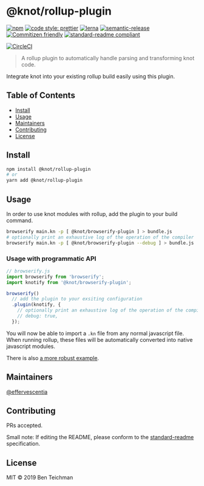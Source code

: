 # @knot/rollup-plugin

[![npm](https://img.shields.io/npm/v/@knot/rollup-plugin?style=flat-square)](http://npm.im/@knot/rollup-plugin)
[![code style: prettier](https://img.shields.io/badge/code_style-prettier-ff69b4.svg?style=flat-square)](https://github.com/prettier/prettier)
[![lerna](https://img.shields.io/badge/maintained%20with-lerna-cc00ff.svg?style=flat-square)](https://lerna.js.org/)
[![semantic-release](https://img.shields.io/badge/%20%20%F0%9F%93%A6%F0%9F%9A%80-semantic--release-e10079.svg?style=flat-square)](https://github.com/semantic-release/semantic-release)
[![Commitizen friendly](https://img.shields.io/badge/commitizen-friendly-brightgreen.svg?style=flat-square)](http://commitizen.github.io/cz-cli/)
[![standard-readme compliant](https://img.shields.io/badge/standard--readme-OK-green.svg?style=flat-square)](https://github.com/RichardLitt/standard-readme)

[![CircleCI](https://img.shields.io/circleci/build/gh/effervescentia/knot?style=flat-square&token=c6d265c2c3ae9fea01043c75299974616b6498b0)](https://circleci.com/gh/effervescentia/knot)

> A rollup plugin to automatically handle parsing and transforming knot code.

Integrate knot into your existing rollup build easily using this plugin.

## Table of Contents

- [Install](#install)
- [Usage](#usage)
- [Maintainers](#maintainers)
- [Contributing](#contributing)
- [License](#license)

## Install

```sh
npm install @knot/rollup-plugin
# or
yarn add @knot/rollup-plugin
```

## Usage

In order to use knot modules with rollup, add the plugin to your build command.

```sh
browserify main.kn -p [ @knot/browserify-plugin ] > bundle.js
# optionally print an exhaustive log of the operation of the compiler
browserify main.kn -p [ @knot/browserify-plugin --debug ] > bundle.js
```

### Usage with programmatic API

```js
// browserify.js
import browserify from 'browserify';
import knotify from '@knot/browserify-plugin';

browserify()
  // add the plugin to your exsiting configuration
  .plugin(knotify, {
    // optionally print an exhaustive log of the operation of the compiler
    // debug: true,
  });
```

You will now be able to import a `.kn` file from any normal javascript file.
When running rollup, these files will be automatically converted into native javascript modules.

There is also [a more robust example](https://github.com/effervescentia/knot/tree/master/examples/rollup-react).

## Maintainers

[@effervescentia](https://github.com/effervescentia)

## Contributing

PRs accepted.

Small note: If editing the README, please conform to the [standard-readme](https://github.com/RichardLitt/standard-readme) specification.

## License

MIT © 2019 Ben Teichman
